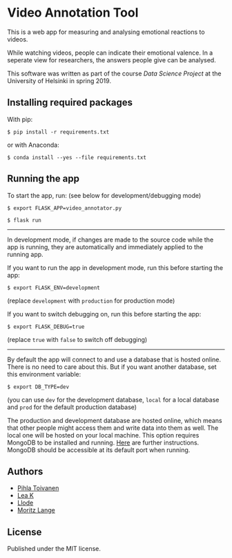 # Video Annotation Tool
This is a web app for measuring and analysing emotional reactions to videos.

While watching videos, people can indicate their emotional valence. In a seperate view for researchers, the answers people give can be analysed.

This software was written as part of the course _Data Science Project_ at the University of Helsinki in spring 2019.

## Installing required packages

With pip:

```
$ pip install -r requirements.txt
```

or with Anaconda:

```
$ conda install --yes --file requirements.txt
```

## Running the app

To start the app, run: (see below for development/debugging mode)

```
$ export FLASK_APP=video_annotator.py

$ flask run
```
----------------
In development mode, if changes are made to the source code while the app is running, they are automatically and immediately applied to the running app.

If you want to run the app in development mode, run this before starting the app:

```
$ export FLASK_ENV=development
```
(replace ``development`` with ``production`` for production mode)

If you want to switch debugging on, run this before starting the app:
```
$ export FLASK_DEBUG=true
```
(replace ``true`` with ``false`` to switch off debugging)

-----------------
By default the app will connect to and use a database that is hosted online. There is no need to care about this. But if you want another database, set this environment variable:
```
$ export DB_TYPE=dev
```
(you can use ``dev`` for the development database, ``local`` for a local database
  and ``prod`` for the default production database)

The production and development database are hosted online, which means that other people might access them and write data into them as well. The local one will be hosted on your local machine. This option requires MongoDB to be installed and running. [Here](https://docs.mongodb.com/manual/administration/install-community/) are further instructions. MongoDB should be accessible at its default port when running.

## Authors
* [Pihla Toivanen](https://github.com/UMTti)
* [Lea K](https://github.com/xtabentun)
* [Llode](https://github.com/Llode)
* [Moritz Lange](https://github.com/moritzlange)

## License
Published under the MIT license.
